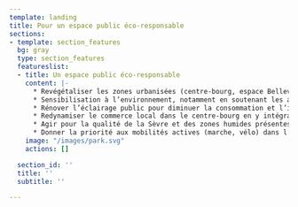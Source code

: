 ```yaml
---
template: landing
title: Pour un espace public éco-responsable
sections:
- template: section_features
  bg: gray
  type: section_features
  featureslist:
  - title: Un espace public éco-responsable
    content: |-
      * Revégétaliser les zones urbanisées (centre-bourg, espace Bellevue, villages…) dans une démarche écologique (espèces végétales locales favorisant la biodiversité, éco-pâturage…)
      * Sensibilisation à l’environnement, notamment en soutenant les actions solidaires (du type « jardins partagés ») dans le cadre du PCAET (Plan climat air-énergie territorial mis en place par l’AgglOH !)
      * Rénover l’éclairage public pour diminuer la consommation et l’impact sur la faune locale et l’adapter à la circulation des piétons
      * Redynamiser le commerce local dans le centre-bourg en y intégrant des débouchés pour les filières courtes
      * Agir pour la qualité de la Sèvre et des zones humides présentes sur la commune 👉&nbsp;[Télécharger le document](https://www.pacte-transition.org/upload/communecter/poi/5ccc2f7240bb4e5d727b23c7/file/VFft8.pdf)
      * Donner la priorité aux mobilités actives (marche, vélo) dans l’espace public 👉&nbsp;[Télécharger le document](https://www.pacte-transition.org/upload/communecter/poi/5cc6c2fd40bb4e82413ee0d4/file/VFft15.pdf)
    image: "/images/park.svg"
    actions: []

  section_id: ''
  title: ''
  subtitle: ''

---
```

